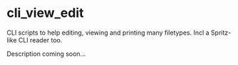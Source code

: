 cli_view_edit
=============

CLI scripts to help editing, viewing and printing many filetypes. Incl a Spritz-like CLI reader too.

Description coming soon...
